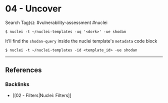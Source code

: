 # 04 - Uncover

Search Tag(s): #vulnerability-assessment #nuclei

```
$ nuclei -t ~/nuclei-templates -uq '<dork>' -ue shodan
```

It'll find the `shodan-query` inside the nuclei template's `metadata` code block

```
$ nuclei -t ~/nuclei-templates -id <template_id> -ue shodan
```

---
## References

### Backlinks

- [[02 - Filters|Nuclei: Filters]]